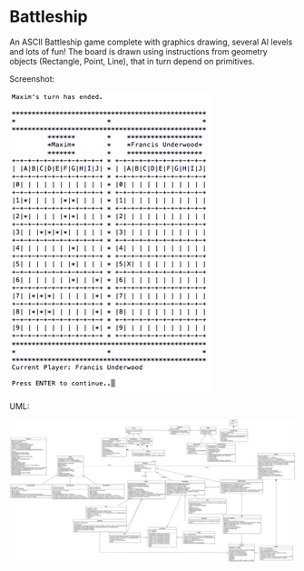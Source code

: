 # Battleship

An ASCII Battleship game complete with graphics drawing, several AI levels and lots of fun!
The board is drawn using instructions from geometry objects (Rectangle, Point, Line), that in turn depend on primitives. 


Screenshot:

![alt tag](https://github.com/MaximV88/Battleship/blob/master/Ex1/1.png)


UML:

![alt tag](https://github.com/MaximV88/Battleship/blob/master/Ex1/UML.png)
